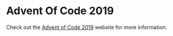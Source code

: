 # Advent Of Code 2019

Check out the [Advent of Code 2019](https://adventofcode.com/2019) website for more information.
